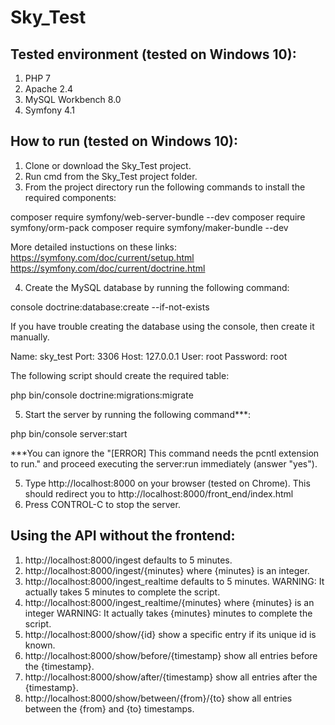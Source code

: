 # Sky_Test

## Tested environment (tested on Windows 10):
1. PHP 7
2. Apache 2.4
3. MySQL Workbench 8.0
4. Symfony 4.1

## How to run (tested on Windows 10):
1. Clone or download the Sky_Test project.
2. Run cmd from the Sky_Test project folder.
3. From the project directory run the following commands to install the required components:

composer require symfony/web-server-bundle --dev
composer require symfony/orm-pack
composer require symfony/maker-bundle --dev

More detailed instuctions on these links:
https://symfony.com/doc/current/setup.html
https://symfony.com/doc/current/doctrine.html

4. Create the MySQL database by running the following command:

console doctrine:database:create --if-not-exists

If you have trouble creating the database using the console, then create it manually.

Name: sky_test
Port: 3306
Host: 127.0.0.1
User: root
Password: root

The following script should create the required table:

php bin/console doctrine:migrations:migrate

5. Start the server by running the following command***:

php bin/console server:start

***You can ignore the "[ERROR] This command needs the pcntl extension to run." and proceed executing the server:run immediately
(answer "yes").

5. Type http://localhost:8000 on your browser (tested on Chrome).
This should redirect you to http://localhost:8000/front_end/index.html
6. Press CONTROL-C to stop the server.

## Using the API without the frontend:

1. http://localhost:8000/ingest                       defaults to 5 minutes.
2. http://localhost:8000/ingest/{minutes}             where {minutes} is an integer.
3. http://localhost:8000/ingest_realtime              defaults to 5 minutes. WARNING: It actually takes 5 minutes to complete the script.
4. http://localhost:8000/ingest_realtime/{minutes}    where {minutes} is an integer WARNING: It actually takes {minutes} minutes to complete the script.
5. http://localhost:8000/show/{id}                    show a specific entry if its unique id is known.
6. http://localhost:8000/show/before/{timestamp}      show all entries before the {timestamp}.
7. http://localhost:8000/show/after/{timestamp}       show all entries after the {timestamp}.
8. http://localhost:8000/show/between/{from}/{to}     show all entries between the {from} and {to} timestamps.
